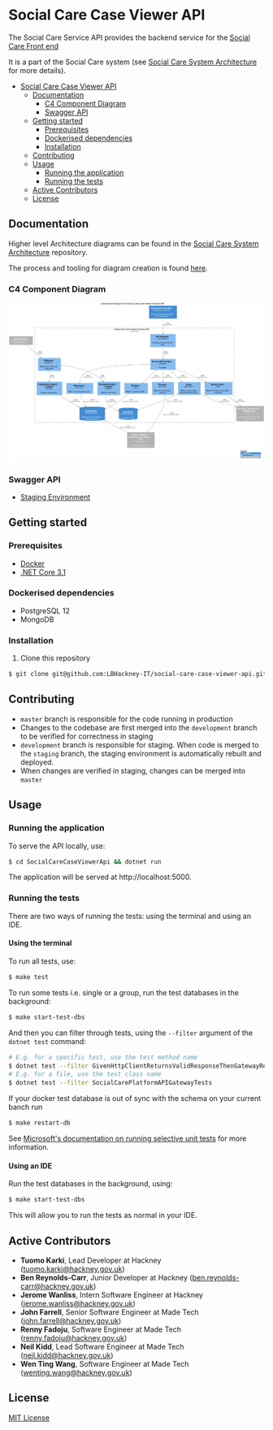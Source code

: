 # Social Care Case Viewer API

The Social Care Service API provides the backend service for the [Social Care Front end](https://github.com/LBHackney-IT/lbh-social-care)

It is a part of the Social Care system (see [Social Care System Architecture](https://github.com/LBHackney-IT/social-care-architecture/tree/main) for more details).

- [Social Care Case Viewer API](#social-care-case-viewer-api)
  - [Documentation](#documentation)
    - [C4 Component Diagram](#c4-component-diagram)
    - [Swagger API](#swagger-api)
  - [Getting started](#getting-started)
    - [Prerequisites](#prerequisites)
    - [Dockerised dependencies](#dockerised-dependencies)
    - [Installation](#installation)
  - [Contributing](#contributing)
  - [Usage](#usage)
    - [Running the application](#running-the-application)
    - [Running the tests](#running-the-tests)
  - [Active Contributors](#active-contributors)
  - [License](#license)

## Documentation

Higher level Architecture diagrams can be found in the  [Social Care System Architecture](https://github.com/LBHackney-IT/social-care-architecture/) repository.

The process and tooling for diagram creation is found [here](https://github.com/LBHackney-IT/social-care-architecture/process.md).

### C4 Component Diagram

![C4 Component Diagram](docs/component-diagram.svg)

### Swagger API

- [Staging Environment](https://dr03nduqxh.execute-api.eu-west-2.amazonaws.com/staging/swagger/index.html)

## Getting started

### Prerequisites

- [Docker](https://www.docker.com/products/docker-desktop)
- [.NET Core 3.1](https://dotnet.microsoft.com/download)

### Dockerised dependencies

- PostgreSQL 12
- MongoDB

### Installation

1. Clone this repository

```sh
$ git clone git@github.com:LBHackney-IT/social-care-case-viewer-api.git
```

## Contributing

- `master` branch is responsible for the code running in production
- Changes to the codebase are first merged into the `development` branch to be verified for correctness in staging
- `development` branch is responsible for staging. When code is merged to the `staging` branch, the staging environment is automatically rebuilt and deployed.
- When changes are verified in staging, changes can be merged into `master`

## Usage

### Running the application

To serve the API locally, use:

```sh
$ cd SocialCareCaseViewerApi && dotnet run
```

The application will be served at http://localhost:5000.

### Running the tests

There are two ways of running the tests: using the terminal and using an IDE.

#### Using the terminal

To run all tests, use:

```sh
$ make test
```

To run some tests i.e. single or a group, run the test databases in the background:

```sh
$ make start-test-dbs
```

And then you can filter through tests, using the `--filter` argument of the
`dotnet test` command:

```sh
# E.g. for a specific test, use the test method name
$ dotnet test --filter GivenHttpClientReturnsValidResponseThenGatewayReturnsListCaseNotesResponse
# E.g. for a file, use the test class name
$ dotnet test --filter SocialCarePlatformAPIGatewayTests
```

If your docker test database is out of sync with the schema on your current banch run

```sh
$ make restart-db
```

See [Microsoft's documentation on running selective unit tests](https://docs.microsoft.com/en-us/dotnet/core/testing/selective-unit-tests?pivots=mstest) for more information.

#### Using an IDE

Run the test databases in the background, using:

```sh
$ make start-test-dbs
```

This will allow you to run the tests as normal in your IDE.

## Active Contributors

- **Tuomo Karki**, Lead Developer at Hackney (tuomo.karki@hackney.gov.uk)
- **Ben Reynolds-Carr**, Junior Developer at Hackney (ben.reynolds-carr@hackney.gov.uk)
- **Jerome Wanliss**, Intern Software Engineer at Hackney (jerome.wanliss@hackney.gov.uk)
- **John Farrell**, Senior Software Engineer at Made Tech (john.farrell@hackney.gov.uk)
- **Renny Fadoju**, Software Engineer at Made Tech (renny.fadoju@hackney.gov.uk)
- **Neil Kidd**, Lead Software Engineer at Made Tech (neil.kidd@hackney.gov.uk)
- **Wen Ting Wang**, Software Engineer at Made Tech (wenting.wang@hackney.gov.uk)

## License

[MIT License](LICENSE)
